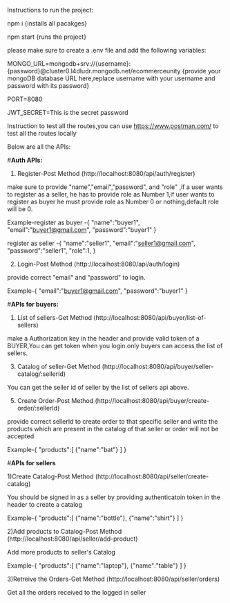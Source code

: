 Instructions to run the project:

npm i {installs all pacakges}

npm start {runs the project}

please make sure to create a .env file and add the following variables:

MONGO_URL=mongodb+srv://{username}:{password}@cluster0.l4dludr.mongodb.net/ecommerceunity  {provide your mongoDB database URL here,replace username with your username and password with its password}

PORT=8080

JWT_SECRET=This is the secret password

Instruction to test all the routes,you can use https://www.postman.com/ to test all the routes locally

Below are all the APIs:

#**Auth APIs:**
1) Register-Post Method (http://localhost:8080/api/auth/register)

  make sure to provide "name","email","password", and "role" ,if a user wants to register as a seller,
  he has to provide role as Number 1,if user wants to register as buyer he must provide role as Number 0 or nothing,default role will be 0.

  Example-register as buyer -{
    "name":"buyer1",
    "email":"buyer1@gmail.com",
    "password":"buyer1"
}

register as seller -{
    "name":"seller1",
    "email":"seller1@gmail.com",
    "password":"seller1",
    "role":1,
}

2) Login-Post Method (http://localhost:8080/api/auth/login)

  provide correct "email" and "password" to login.

Example-{
    "email":"buyer1@gmail.com",
    "password":"buyer1"
}

#**APIs for buyers:**

1) List of sellers-Get Method (http://localhost:8080/api/buyer/list-of-sellers)

  make a Authorization key in the header and provide valid token of a BUYER,You can get token when you login.only buyers can access the list of sellers.

3) Catalog of seller-Get Method (http://localhost:8080/api/buyer/seller-catalog/:sellerId)

  You can get the seller id of seller by the list of sellers api above.

5) Create Order-Post Method (http://localhost:8080/api/buyer/create-order/:sellerId)

  provide correct sellerId to create order to that specific seller and write the products which are present in the catalog of that seller or order will not be accepted

Example-{
    "products":[
        {"name":"bat"}
    ]
}

#**APIs for sellers**

1)Create Catalog-Post Method (http://localhost:8080/api/seller/create-catalog)

  You should be signed in as a seller by providing authenticatoin token in the header to create a catalog

  Example-{
    "products":[
        {"name":"bottle"},
        {"name":"shirt"}
    ]
}

2)Add products to Catalog-Post Method (http://localhost:8080/api/seller/add-product)

  Add more products to seller's Catalog

   Example-{
    "products":[
        {"name":"laptop"},
        {"name":"table"}
    ]
}

3)Retreive the Orders-Get Method (http://localhost:8080/api/seller/orders)

  Get all the orders received to the logged in seller 
  




